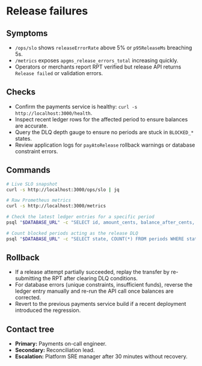 # Release failures

## Symptoms
- `/ops/slo` shows `releaseErrorRate` above 5% or `p95ReleaseMs` breaching 5s.
- `/metrics` exposes `apgms_release_errors_total` increasing quickly.
- Operators or merchants report RPT verified but release API returns `Release failed` or validation errors.

## Checks
- Confirm the payments service is healthy: `curl -s http://localhost:3000/health`.
- Inspect recent ledger rows for the affected period to ensure balances are accurate.
- Query the DLQ depth gauge to ensure no periods are stuck in `BLOCKED_*` states.
- Review application logs for `payAtoRelease` rollback warnings or database constraint errors.

## Commands
```bash
# Live SLO snapshot
curl -s http://localhost:3000/ops/slo | jq

# Raw Prometheus metrics
curl -s http://localhost:3000/metrics

# Check the latest ledger entries for a specific period
psql "$DATABASE_URL" -c "SELECT id, amount_cents, balance_after_cents, created_at FROM owa_ledger WHERE abn='{{abn}}' AND tax_type='{{taxType}}' AND period_id='{{periodId}}' ORDER BY id DESC LIMIT 5;"

# Count blocked periods acting as the release DLQ
psql "$DATABASE_URL" -c "SELECT state, COUNT(*) FROM periods WHERE state LIKE 'BLOCKED%' GROUP BY state;"
```

## Rollback
- If a release attempt partially succeeded, replay the transfer by re-submitting the RPT after clearing DLQ conditions.
- For database errors (unique constraints, insufficient funds), reverse the ledger entry manually and re-run the API call once balances are corrected.
- Revert to the previous payments service build if a recent deployment introduced the regression.

## Contact tree
- **Primary:** Payments on-call engineer.
- **Secondary:** Reconciliation lead.
- **Escalation:** Platform SRE manager after 30 minutes without recovery.
